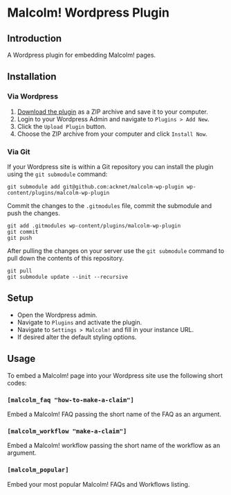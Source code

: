 Malcolm! Wordpress Plugin
=========================

## Introduction

A Wordpress plugin for embedding Malcolm! pages.

## Installation

### Via Wordpress

1. [Download the plugin](https://github.com/acknet/malcolm-wp-plugin/archive/master.zip) 
as a ZIP archive and save it to your computer.
1. Login to your Wordpress Admin and navigate to `Plugins > Add New`.
1. Click the `Upload Plugin` button.
1. Choose the ZIP archive from your computer and click `Install Now`.

### Via Git

If your Wordpress site is within a Git repository you can install the plugin 
using the `git submodule` command:

    git submodule add git@github.com:acknet/malcolm-wp-plugin wp-content/plugins/malcolm-wp-plugin

Commit the changes to the `.gitmodules` file, commit the submodule and push the 
changes.

    git add .gitmodules wp-content/plugins/malcolm-wp-plugin
    git commit
    git push

After pulling the changes on your server use the `git submodule` 
command to pull down the contents of this repository.

    git pull
    git submodule update --init --recursive

## Setup

* Open the Wordpress admin.
* Navigate to `Plugins` and activate the plugin.
* Navigate to `Settings > Malcolm!` and fill in your instance URL.
* If desired alter the default styling options.

## Usage

To embed a Malcolm! page into your Wordpress site use the following short codes:

### `[malcolm_faq "how-to-make-a-claim"]`

Embed a Malcolm! FAQ passing the short name of the FAQ as an argument.

### `[malcolm_workflow "make-a-claim"]`

Embed a Malcolm! workflow passing the short name of the workflow as an argument.

### `[malcolm_popular]`

Embed your most popular Malcolm! FAQs and Workflows listing.
